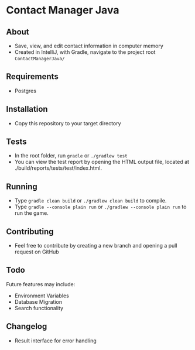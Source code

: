 # Contact Manager Java

## About

- Save, view, and edit contact information in computer memory
- Created in IntelliJ, with Gradle, navigate to the project root `ContactManagerJava/`

## Requirements

- Postgres

## Installation

- Copy this repository to your target directory

## Tests

- In the root folder, run `gradle` or `./gradlew test`
- You can view the test report by opening the HTML output file, located at ./build/reports/tests/test/index.html.


## Running

- Type `gradle clean build` or `./gradlew clean build` to compile.
- Type `gradle --console plain run` or `./gradlew --console plain run` to run the game. 

## Contributing

- Feel free to contribute by creating a new branch and opening a pull request on GitHub

## Todo

Future features may include:
- Environment Variables
- Database Migration
- Search functionality

## Changelog

- Result interface for error handling
